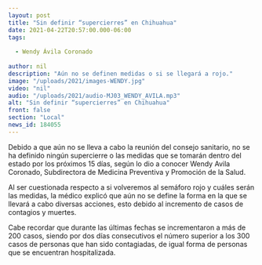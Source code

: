 ```yaml
---
layout: post
title: "Sin definir “supercierres” en Chihuahua"
date: 2021-04-22T20:57:00.000-06:00
tags:
  
  - Wendy Ávila Coronado
  
author: nil
description: "Aún no se definen medidas o si se llegará a rojo."
image: "/uploads/2021/images-WENDY.jpg"
video: "nil"
audio: "/uploads/2021/audio-MJ03_WENDY_AVILA.mp3"
alt: "Sin definir “supercierres” en Chihuahua"
front: false
section: "Local"
news_id: 184055
---
```


Debido a que aún no se lleva a cabo la reunión del consejo sanitario, no se ha definido ningún supercierre o las medidas que se tomarán dentro del estado por los próximos 15 días, según lo dio a conocer Wendy Avila Coronado, Subdirectora de Medicina Preventiva y Promoción de la Salud.

Al ser cuestionada respecto a si volveremos al semáforo rojo y cuáles serán las medidas, la médico explicó que aún no se define la forma en la que se llevará a cabo diversas acciones, esto debido al incremento de casos de contagios y muertes.

Cabe recordar que durante las últimas fechas se incrementaron a más de 200 casos, siendo por dos días consecutivos el número superior a los 300 casos de personas que han sido contagiadas, de igual forma de personas que se encuentran hospitalizada.
